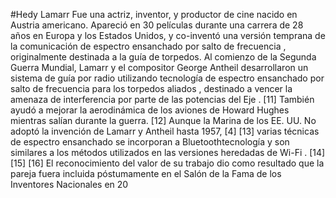 #Hedy Lamarr
Fue una actriz, inventor, y productor de cine nacido en Austria americano. Apareció en 30 películas durante una carrera de 28 años en Europa y los Estados Unidos, y co-inventó una versión temprana de la comunicación de espectro ensanchado por salto de frecuencia , originalmente destinada a la guía de torpedos.
Al comienzo de la Segunda Guerra Mundial, Lamarr y el compositor George Antheil desarrollaron un sistema de guía por radio utilizando tecnología de espectro ensanchado por salto de frecuencia para los torpedos aliados , destinado a vencer la amenaza de interferencia por parte de las potencias del Eje . [11] También ayudó a mejorar la aerodinámica de los aviones de Howard Hughes mientras salían durante la guerra. [12] Aunque la Marina de los EE. UU. No adoptó la invención de Lamarr y Antheil hasta 1957, [4] [13] varias técnicas de espectro ensanchado se incorporan a Bluetoothtecnología y son similares a los métodos utilizados en las versiones heredadas de Wi-Fi . [14] [15] [16] El reconocimiento del valor de su trabajo dio como resultado que la pareja fuera incluida póstumamente en el Salón de la Fama de los Inventores Nacionales en 20
